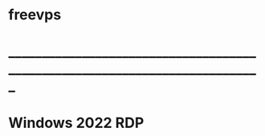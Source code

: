 # freevps
# ___________________________________________________________________________
# Windows 2022 RDP
